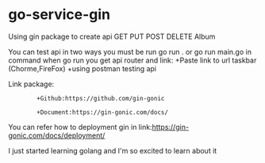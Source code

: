 # go-service-gin


Using gin package to create api GET PUT POST DELETE Album


You can test api in two ways you must be run go run . or go run main.go in command when go run you get api router and link:
                                                                                                    +Paste link to url taskbar (Chorme,FireFox)
                                                                                                    +using postman testing api
                                                                                                    
                                                                                                    
Link package:

            +Github:https://github.com/gin-gonic
            
            +Document:https://gin-gonic.com/docs/
            
You can refer how to deployment gin in link:https://gin-gonic.com/docs/deployment/


            
I just started learning golang and I'm so excited to learn about it
